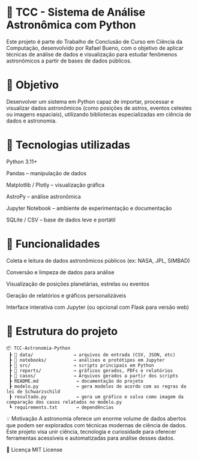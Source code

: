 # 🌌 TCC - Sistema de Análise Astronômica com Python
Este projeto é parte do Trabalho de Conclusão de Curso em Ciência da Computação, desenvolvido por Rafael Bueno, com o objetivo de aplicar técnicas de análise de dados e visualização para estudar fenômenos astronômicos a partir de bases de dados públicos.

# 🎯 Objetivo
Desenvolver um sistema em Python capaz de importar, processar e visualizar dados astronômicos (como posições de astros, eventos celestes ou imagens espaciais), utilizando bibliotecas especializadas em ciência de dados e astronomia.

# 🧠 Tecnologias utilizadas
Python 3.11+

Pandas – manipulação de dados

Matplotlib / Plotly – visualização gráfica

AstroPy – análise astronômica

Jupyter Notebook – ambiente de experimentação e documentação

SQLite / CSV – base de dados leve e portátil

# 🔭 Funcionalidades
Coleta e leitura de dados astronômicos públicos (ex: NASA, JPL, SIMBAD)

Conversão e limpeza de dados para análise

Visualização de posições planetárias, estrelas ou eventos

Geração de relatórios e gráficos personalizáveis

Interface interativa com Jupyter (ou opcional com Flask para versão web)

# 📁 Estrutura do projeto
```
📦 TCC-Astronomia-Python
 ┣ 📂 data/               → arquivos de entrada (CSV, JSON, etc)
 ┣ 📂 notebooks/          → análises e protótipos em Jupyter
 ┣ 📂 src/                → scripts principais em Python
 ┣ 📂 reports/            → gráficos gerados, PDFs e relatórios
 ┣ 📂 casos/              → Arquivos gerados a partir dos scripts
 ┣ README.md              → documentação do projeto
 ┣ modelo.py              → gera modelos de acordo com as regras da lei de Schwarzschild
 ┣ resultado.py           → gera um gráfico e salva como imagem da comparação dos casos relatados no modelo.py
 ┗ requirements.txt       → dependências
```
💡 Motivação
A astronomia oferece um enorme volume de dados abertos que podem ser explorados com técnicas modernas de ciência de dados. Este projeto visa unir ciência, tecnologia e curiosidade para oferecer ferramentas acessíveis e automatizadas para análise desses dados.

📜 Licença
MIT License

